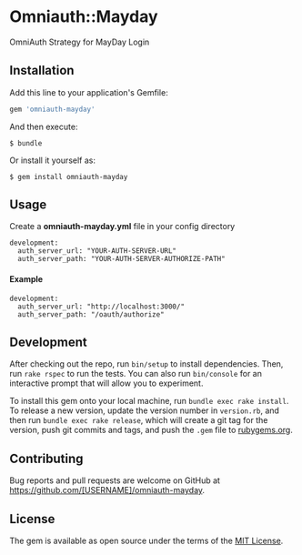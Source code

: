 # Omniauth::Mayday

OmniAuth Strategy for MayDay Login

## Installation

Add this line to your application's Gemfile:

```ruby
gem 'omniauth-mayday'
```

And then execute:

    $ bundle

Or install it yourself as:

    $ gem install omniauth-mayday

## Usage

Create a **omniauth-mayday.yml** file in your config directory

```
development:
  auth_server_url: "YOUR-AUTH-SERVER-URL"
  auth_server_path: "YOUR-AUTH-SERVER-AUTHORIZE-PATH"
```

#### Example

```
development:
  auth_server_url: "http://localhost:3000/"
  auth_server_path: "/oauth/authorize"
```

## Development

After checking out the repo, run `bin/setup` to install dependencies. Then, run `rake rspec` to run the tests. You can also run `bin/console` for an interactive prompt that will allow you to experiment.

To install this gem onto your local machine, run `bundle exec rake install`. To release a new version, update the version number in `version.rb`, and then run `bundle exec rake release`, which will create a git tag for the version, push git commits and tags, and push the `.gem` file to [rubygems.org](https://rubygems.org).

## Contributing

Bug reports and pull requests are welcome on GitHub at https://github.com/[USERNAME]/omniauth-mayday.


## License

The gem is available as open source under the terms of the [MIT License](http://opensource.org/licenses/MIT).

